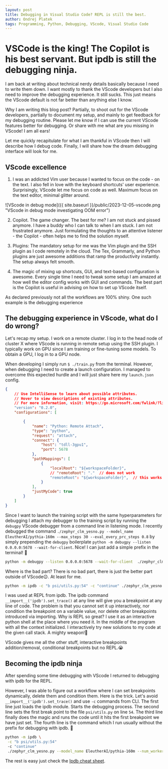 ```yaml
---
layout: post
title: Debugging in Visual Studio Code? REPL is still the best.
author: Ondrej Platek
tags: Programming, Python, Debugging, VScode, Visual Studio Code 
---
```




# VSCode is the king! The Copilot is his best servant. But ipdb is still the debugging ninja.

I am back at writing about technical nerdy details basically because I need to write them down.
I want mostly to thank the VScode developers but I also need to improve the debugging experience.
It still sucks. This just means the VScode default is not far better than anything else I know.

Why I am writing this blog post? Partially, to shoot out for the VScode developers, partially to document my setup, and mainly to get feedback for my debugging routine.
Please let me know if I can use the current VScode features better for debugging.
Or share with me what are you missing in VScode! I am all ears!


Let me quickly recapitulate for what I am thankful in VScode then I will describe how I debug code.
Finally, I will share how the dream debugging interface will look for me.

## VScode excellence

1. I was an addicted Vim user because I wanted to focus on the code - on the text. I also fell in love with the keyboard shortcuts' user experience.
   Surprisingly, VScode let me focus on code as well. Maximum focus on the text editor, minimal glitter around.

   <!-- TODO link screenshot -->
![VScode in debug mode]({{ site.baseurl }}/public/2023-12-05-vscode.png "VScode in debug mode investigating OOM error")

2. Copilot. The game changer. The best for me? I am not stuck and pissed anymore. I have a buddy who I can talk to when I
   am stuck. I am not frustrated anymore. Just formulating the thoughts to an attentive listener - the Copilot -
   often helps me to find the solution myself.

3. Plugins: The mandatory setup for me was the Vim plugin and the SSH plugin as I code remotely in the cloud.
   The Tex, Grammarly, and Python plugins are just awesome additions that ramp the productivity instantly.
   The setup always felt smooth.

4. The magic of mixing up shortcuts, GUI, and text-based configuration is awesome.
   Every single time I need to tweak some setup I am amazed at how well the editor config works with GUI and commands. 
   The best part is the Copilot is useful in advising on how to set up VScode itself.

As declared previously not all the workflows are 100% shiny. One such example is the debugging experience

## The debugging experience in VScode, what do I do wrong?


Let's recap my setup.
I work on a remote cluster. I log in to the head node of cluster X where VScode is running in remote setup using the SSH plugin.
I typically work on GPU since I am training or fine-tuning some models.
To obtain a GPU, I log in to a GPU node.

When developing I simply run `$ ./train.py` from the terminal. However, when debugging I need to create a launch configuration.
I managed to overcome this expected hurdle and I will just share here my `launch.json` config.

```json
{
    // Use IntelliSense to learn about possible attributes.
    // Hover to view descriptions of existing attributes.
    // For more information, visit: https://go.microsoft.com/fwlink/?linkid=830387
    "version": "0.2.0",
    "configurations": [

        {
            "name": "Python: Remote Attach",
            "type": "python",
            "request": "attach",
            "connect": {
                "host": "tdll-3gpu1",
                "port": 5678
            },
            "pathMappings": [
                {
                    "localRoot": "${workspaceFolder}",
                    // "remoteRoot": "."  // does not work
                    "remoteRoot": "${workspaceFolder}",  // this works on our Slurm FS shared accross sol2 and tdll-3gpu1 nodes
                }
            ],
            "justMyCode": true
        }
    ]
}
```


Since I want to launch the training script with the same hyperparameters for debugging I attach my debugger to the training script by running the `debugpy` VScode debugger from a command line in listening mode.
I recently debugged the command `./zephyr_clm_yesno.py --model_name EleutherAI/pythia-160m --max_steps 30 --eval_every_prc_steps 0.8` by simply prepending the `debugpy` boilerplate `python -m debugpy --listen 0.0.0.0:5678 --wait-for-client`.
Nice! I can just add a simple prefix in the terminal! 🎉 

```bash
python -m debugpy --listen 0.0.0.0:5678 --wait-for-client  ./zephyr_clm_yesno.py --model_name EleutherAI/pythia-160m --max_steps 30 --eval_every_prc_steps 0.8
```

<!-- TODO picture of interactive REPL -->

Where is the bad part? There is no bad part, there is just the better part outside of VScode😉. At least for me.


```bash
python -m ipdb -c "b psi/utils.py:54" -c "continue" ./zephyr_clm_yesno.py --model_name EleutherAI/pythia-160m --num_workers 0
```

I was used at REPL from ipdb. The ipdb command `__import__('ipdb').set_trace()` at any line will give you a breakpoint at any line of code.
The problem is that you cannot set it up interactively, nor condition the breakpoint on a variable value, nor delete other breakpoints introduced via importing.
Why is REPL so great? I use it as an interactive python shell at the place where you need it. In the middle of the program with all the context initialized. I interactively try new solutions to my code at the given call stack.
A mighty weapon!🚀

VScode gives me all the other stuff, interactive breakpoints addition/removal, conditional breakpoints but no REPL.😭

## Becoming the ipdb ninja
After spending some time debugging with VScode  I returned to debugging with ipdb for the REPL.

However, I was able to figure out a workflow where I can set breakpoints dynamically, delete them and condition them.
Here is the trick. Let's avoid `__import__('ipdb').set_trace()` and use `-c` commands from CLI.
The first line just loads the ipdb module. Starts the debugging process. 
The second line sets the first break point to the file `psi/utils.py` on line `54`.
The third line finally does the magic and runs the code until it hits the first breakpoint we have just set.
The fourth line is the command which I run usually without the prefix for debugging with ipdb. 🚀


```bash
python -m ipdb \
 -c "b psi/utils.py:54"
 -c "continue" 
 ./zephyr_clm_yesno.py --model_name EleutherAI/pythia-160m --num_workers 0
```

The rest is easy just check the [Ipdb cheat sheet](https://wangchuan.github.io/coding/2017/07/12/ipdb-cheat-sheet.html).